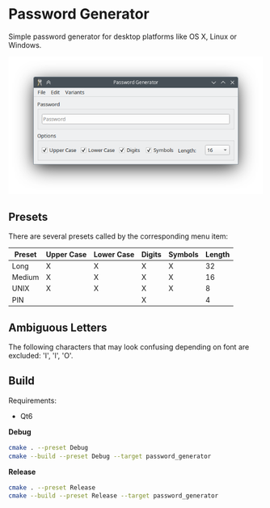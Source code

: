 # Password Generator

Simple password generator for desktop platforms like OS X, Linux or Windows.

![Main Window](docs/password-generator.png)

## Presets

There are several presets called by the corresponding menu item:

|Preset|Upper Case|Lower Case|Digits|Symbols|Length|
|---|---|---|---|---|---|
|Long|X|X|X|X|32|
|Medium|X|X|X|X|16|
|UNIX|X|X|X|X|8|
|PIN| | |X| |4|

## Ambiguous Letters

The following characters that may look confusing depending on font are excluded: 'I', 'l', 'O'.

## Build

Requirements:
* Qt6

**Debug**


```sh
cmake . --preset Debug
cmake --build --preset Debug --target password_generator
```

**Release**


```sh
cmake . --preset Release
cmake --build --preset Release --target password_generator
```
